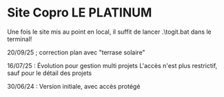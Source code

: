 ﻿
# Site Copro LE PLATINUM

Une fois le site mis au point en local, il suffit de lancer .\togit.bat dans le terminal!

20/09/25 ; correction plan avec "terrase solaire"

16/07/25 : Évolution pour gestion multi projets
           L'accès n'est plus restrictif, sauf pour le détail des projets

30/06/24 : Version initiale, avec accès protégé
